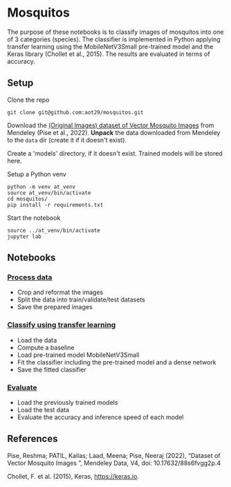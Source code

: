 # Mosquitos 
The purpose of these notebooks is to classify images of mosquitos into one 
of 3 categories (species). 
The classifier is implemented in Python applying transfer learning using 
the MobileNetV3Small pre-trained model and the Keras 
library (Chollet et al., 2015). 
The results are evaluated in terms of accuracy.

## Setup
Clone the repo

```
git clone git@github.com:aot29/mosquitos.git
```

Download the [(Original Images) dataset of Vector Mosquito Images](https://data.mendeley.com/datasets/88s6fvgg2p/4) from Mendeley (Pise et al., 2022).
__Unpack__ the data downloaded from Mendeley to the `data` dir (create it if it doesn't exist).

Create a 'models' directory, if it doesn't exist. 
Trained models will be stored here.

Setup a Python venv

```
python -m venv at_venv
source at_venv/bin/activate
cd mosquitos/
pip install -r requirements.txt
```

Start the notebook

```
source ../at_venv/bin/activate
jupyter lab
```

## Notebooks

### [Process data](00_process_data.ipynb)
* Crop and reformat the images
* Split the data into train/validate/test datasets
* Save the prepared images

### [Classify using transfer learning](01_classify.ipynb)
* Load the data
* Compute a baseline
* Load pre-trained model MobileNetV3Small
* Fit the classifier including the pre-trained model and a dense network
* Save the fitted classifier

### [Evaluate](02_evaluate.ipynb)
* Load the previously trained models
* Load the test data
* Evaluate the accuracy and inference speed of each model

## References

 Pise, Reshma; PATIL, Kailas; Laad, Meena; Pise, Neeraj (2022), “Dataset of Vector Mosquito Images  ”, Mendeley Data, V4, doi: 10.17632/88s6fvgg2p.4

 Chollet, F. et al. (2015), Keras, https://keras.io.
 
